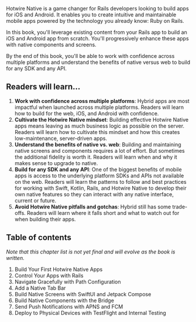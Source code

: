 Hotwire Native is a game changer for Rails developers looking to build apps for iOS and Android. It enables you to create intuitive and maintainable mobile apps powered by the technology you already know: Ruby on Rails.

In this book, you'll leverage existing content from your Rails app to build an iOS and Android app from scratch. You'll progressively enhance these apps with native components and screens.

By the end of this book, you'll be able to work with confidence across multiple platforms and understand the benefits of native versus web to build for any SDK and any API.

## Readers will learn...

1. **Work with confidence across multiple platforms**: Hybrid apps are most impactful when launched across multiple platforms. Readers will learn how to build for the web, iOS, and Android with confidence.
1. **Cultivate the Hotwire Native mindset**: Building effective Hotwire Native apps means leaving as much business logic as possible on the server. Readers will learn how to cultivate this mindset and how this creates low-maintenance, server-driven apps.
1. **Understand the benefits of native vs. web**: Building and maintaining native screens and components requires a lot of effort. But sometimes the additional fidelity is worth it. Readers will learn when and why it makes sense to upgrade to native.
1. **Build for any SDK and any API**: One of the biggest benefits of mobile apps is access to the underlying platform SDKs and APIs not available on the web. Readers will learn the patterns to follow and best practices for working with Swift, Kotlin, Rails, and Hotwire Native to develop their own native features so they can interact with any native interface, current or future.
1. **Avoid Hotwire Native pitfalls and gotchas**: Hybrid still has some trade-offs. Readers will learn where it falls short and what to watch out for when building their apps.

## Table of contents

*Note that this chapter list is not yet final and will evolve as the book is written.*

1. Build Your First Hotwire Native Apps
1. Control Your Apps with Rails
1. Navigate Gracefully with Path Configuration
1. Add a Native Tab Bar
1. Build Native Screens with SwiftUI and Jetpack Compose
1. Build Native Components with the Bridge
1. Send Push Notifications with APNS and FCM
1. Deploy to Physical Devices with TestFlight and Internal Testing
